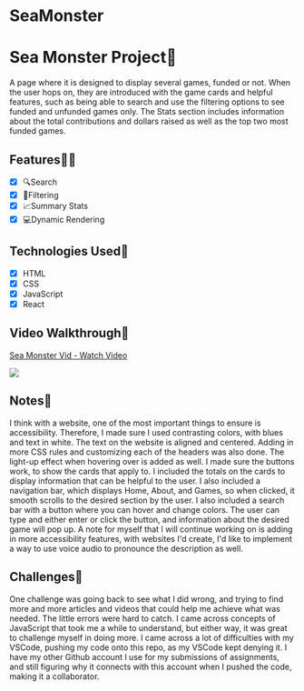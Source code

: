 # SeaMonster

# Sea Monster Project👾
A page where it is designed to display several games, funded or not. When the user hops on, they are introduced 
with the game cards and helpful features, such as being able to search and use the filtering options to see funded
and unfunded games only. The Stats section includes information about the total contributions and dollars raised as well as the top two most funded games. 

## Features👨‍🔧

- [X] 🔍Search
- [X] 📌Filtering
- [X] 📈Summary Stats
- [X] 💻Dynamic Rendering

## Technologies Used🚀
- [X] HTML
- [X] CSS
- [X] JavaScript
- [X] React

## Video Walkthrough🎥
<div>
    <a href="https://www.loom.com/share/c2896d32bf494fc99afdbf12ca77b712">
      <p>Sea Monster Vid - Watch Video</p>
    </a>
    <a href="https://www.loom.com/share/c2896d32bf494fc99afdbf12ca77b712">
      <img style="max-width:300px;" src="https://cdn.loom.com/sessions/thumbnails/c2896d32bf494fc99afdbf12ca77b712-5a7f67830d699d13-full-play.gif">
    </a>
  </div>
  
## Notes📝
 I think with a website, one of the most important things to ensure is accessibility. Therefore, I made sure I used contrasting colors, with blues and text in white. The text on the website is aligned and centered. Adding in more CSS rules and customizing each of the headers was also done. The light-up effect when hovering over is added as well. I made sure the buttons work, to show the cards that apply to. I included the totals on the cards to display information that can be helpful to the user. I also included a navigation bar, which displays Home, About, and Games, so when clicked, it smooth scrolls to the desired section by the user. I also included a search bar with a button where you can hover and change colors. The user can type and either enter or click the button, and information about the desired game will pop up. A note for myself that I will continue working on is adding in more accessibility features, with websites I'd create, I'd like to implement a way to use voice audio to pronounce the description as well.

## Challenges🌟
One challenge was going back to see what I did wrong, and trying to find more and more articles and videos that could help me achieve what was needed. The little errors were hard to catch. I came across concepts of JavaScript that took me a while to understand, but either way, it was great to challenge myself in doing more. I came across a lot of difficulties with my VSCode, pushing my code onto this repo, as my VSCode kept denying it. I have my other Github account I use for my submissions of assignments, and still figuring why it connects with this account when I pushed the code, making it a collaborator.

